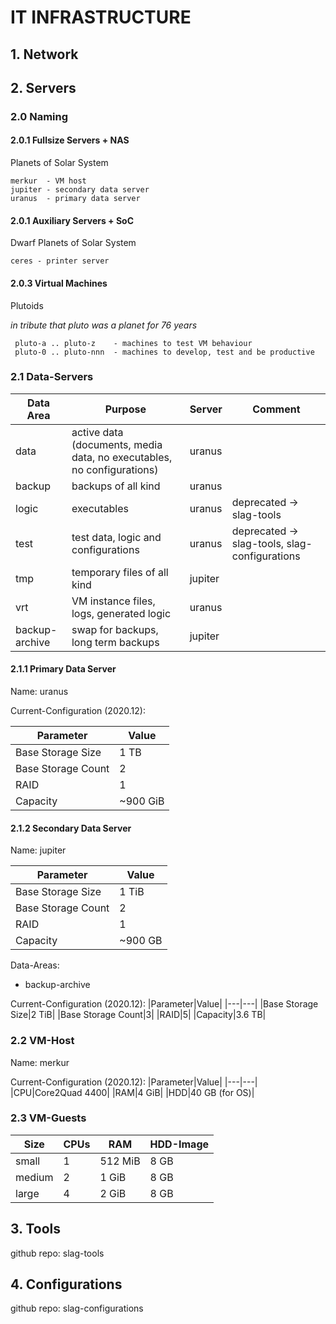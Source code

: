 # IT INFRASTRUCTURE
## 1. Network
## 2. Servers
### 2.0 Naming
#### 2.0.1 Fullsize Servers + NAS
Planets of Solar System

    merkur  - VM host
    jupiter - secondary data server
    uranus  - primary data server

#### 2.0.1 Auxiliary Servers + SoC

Dwarf Planets of Solar System

    ceres - printer server

#### 2.0.3 Virtual Machines

Plutoids

*in tribute that pluto was a planet for 76 years*
 
     pluto-a .. pluto-z    - machines to test VM behaviour
     pluto-0 .. pluto-nnn  - machines to develop, test and be productive

### 2.1 Data-Servers

|Data Area|Purpose|Server|Comment|
|---|---|---|---|
|data|active data (documents, media data, no executables, no configurations)|uranus| |
|backup|backups of all kind|uranus| |
|logic|executables|uranus|deprecated -> slag-tools|
|test|test data, logic and configurations|uranus|deprecated -> slag-tools, slag-configurations|
|tmp|temporary files of all kind|jupiter| |
|vrt|VM instance files, logs, generated logic|uranus| |
|backup-archive|swap for backups, long term backups|jupiter| |

#### 2.1.1 Primary Data Server
Name: uranus

Current-Configuration (2020.12):

|Parameter|Value|
|---|---|
|Base Storage Size|1 TB|
|Base Storage Count|2|
|RAID|1|
|Capacity|~900 GiB|

#### 2.1.2 Secondary Data Server
Name: jupiter

|Parameter|Value|
|---|---|
|Base Storage Size|1 TiB|
|Base Storage Count|2|
|RAID|1|
|Capacity|~900 GB|

Data-Areas:
 * backup-archive

Current-Configuration (2020.12):
|Parameter|Value|
|---|---|
|Base Storage Size|2 TiB|
|Base Storage Count|3|
|RAID|5|
|Capacity|3.6 TB|

### 2.2 VM-Host
Name: merkur

Current-Configuration (2020.12):
|Parameter|Value|
|---|---|
|CPU|Core2Quad 4400|
|RAM|4 GiB|
|HDD|40 GB (for OS)|

### 2.3 VM-Guests

|Size|CPUs|RAM|HDD-Image|
|---|---|---|---|
|small|1|512 MiB|8 GB|
|medium|2|1 GiB|8 GB|
|large|4|2 GiB|8 GB

## 3. Tools
github repo: slag-tools

## 4. Configurations
github repo: slag-configurations
